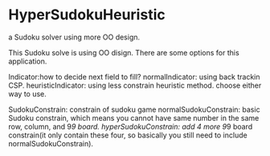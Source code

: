 # HyperSudokuHeuristic
a Sudoku solver using more OO design.

This Sudoku solve is using OO disign. There are some options for this application.

Indicator:how to decide next field to fill?
normalIndicator: using back trackin CSP.
heuristicIndicator: using less constrain heuristic method.
choose either way to use.

SudokuConstrain: constrain of sudoku game
normalSudokuConstrain: basic Sudoku constrain, which means you cannot have same number in the same row, column, and 9*9 board.
hyperSudokuConstrain: add 4 more 9*9 board constrain(it only contain these four, so basically you still need to include normalSudokuConstrain).

